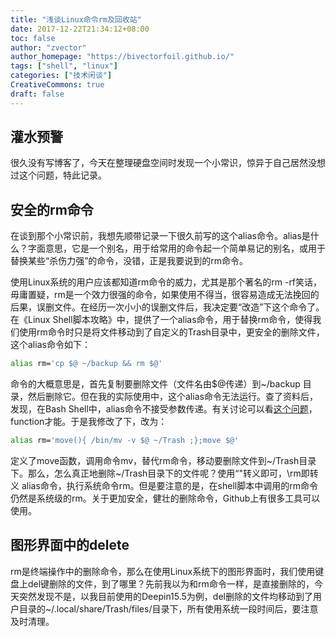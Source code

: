 ```yaml
---
title: "浅谈Linux命令rm及回收站"
date: 2017-12-22T21:34:12+08:00
toc: false
author: "zvector"
author_homepage: "https://bivectorfoil.github.io/"
tags: ["shell", "linux"]
categories: ["技术闲谈"]
CreativeCommons: true
draft: false
---
```


## 灌水预警

很久没有写博客了，今天在整理硬盘空间时发现一个小常识，惊异于自己居然没想过这个问题，特此记录。

## 安全的rm命令

在谈到那个小常识前，我想先顺带记录一下很久前写的这个alias命令。alias是什么？字面意思，它是一个别名，用于给常用的命令起一个简单易记的别名，或用于替换某些“杀伤力强”的命令，没错，正是我要说到的rm命令。

使用Linux系统的用户应该都知道rm命令的威力，尤其是那个著名的rm -rf笑话，毋庸置疑，rm是一个效力很强的命令，如果使用不得当，很容易造成无法挽回的后果，误删文件。在经历一次小小的误删文件后，我决定要“改造”下这个命令了。在《Linux Shell脚本攻略》中，提供了一个alias命令，用于替换rm命令，使得我们使用rm命令时只是将文件移动到了自定义的Trash目录中，更安全的删除文件，这个alias命令如下：

```bash
alias rm='cp $@ ~/backup && rm $@'
```

命令的大概意思是，首先复制要删除文件（文件名由$@传递）到~/backup 目录，然后删除它。但在我的实际使用中，这个alias命令无法运行。查了资料后，发现，在Bash Shell中，alias命令不接受参数传递。有关讨论可以看[这个问题](https://www.zhihu.com/question/23137414)，function才能。于是我修改了下，改为：

```bash
alias rm='move(){ /bin/mv -v $@ ~/Trash ;};move $@'
```

定义了move函数，调用命令mv，替代rm命令，移动要删除文件到~/Trash目录下。那么，怎么真正地删除~/Trash目录下的文件呢？使用“\"转义即可，\rm即转义 alias命令，执行系统命令rm。但是要注意的是，在shell脚本中调用的rm命令仍然是系统级的rm。关于更加安全，健壮的删除命令，Github上有很多工具可以使用。

## 图形界面中的delete

rm是终端操作中的删除命令，那么在使用Linux系统下的图形界面时，我们使用键盘上del键删除的文件，到了哪里？先前我以为和rm命令一样，是直接删除的，今天突然发现不是，以我目前使用的Deepin15.5为例，del删除的文件均移动到了用户目录的~/.local/share/Trash/files/目录下，所有使用系统一段时间后，要注意及时清理。

